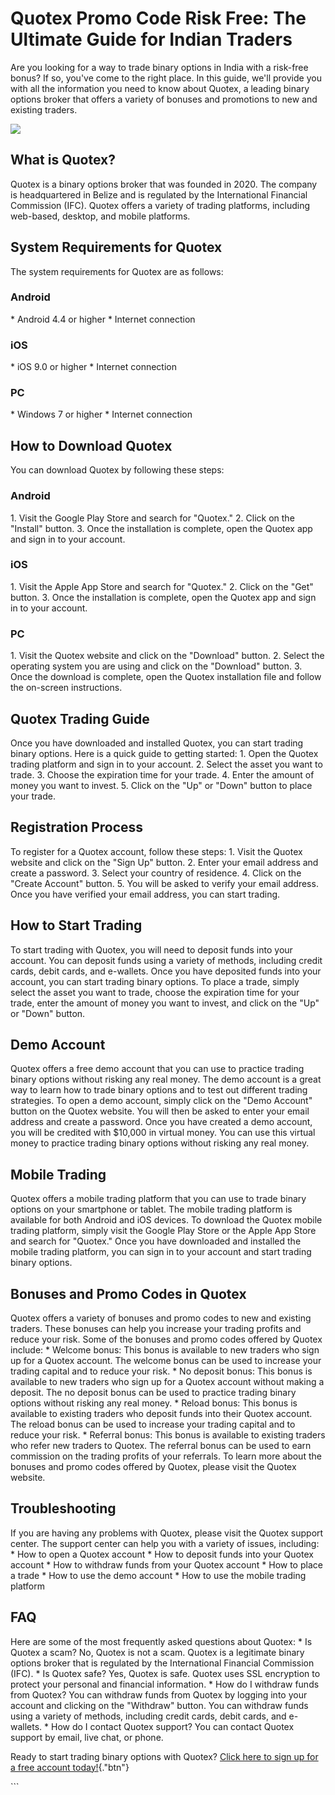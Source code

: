 # Quotex Promo Code Risk Free: The Ultimate Guide for Indian Traders

Are you looking for a way to trade binary options in India with a
risk-free bonus? If so, you\'ve come to the right place. In this guide,
we\'ll provide you with all the information you need to know about
Quotex, a leading binary options broker that offers a variety of bonuses
and promotions to new and existing traders.

[![](https://static.quotex.io/files/4_en/300_250.jpg)](https://traff.sbs/brokerqxlid)

## What is Quotex?

Quotex is a binary options broker that was founded in 2020. The company
is headquartered in Belize and is regulated by the International
Financial Commission (IFC). Quotex offers a variety of trading
platforms, including web-based, desktop, and mobile platforms.

## System Requirements for Quotex

The system requirements for Quotex are as follows:

### Android

\* Android 4.4 or higher \* Internet connection

### iOS

\* iOS 9.0 or higher \* Internet connection

### PC

\* Windows 7 or higher \* Internet connection

## How to Download Quotex

You can download Quotex by following these steps:

### Android

1\. Visit the Google Play Store and search for "Quotex." 2. Click
on the "Install" button. 3. Once the installation is complete,
open the Quotex app and sign in to your account.

### iOS

1\. Visit the Apple App Store and search for "Quotex." 2. Click on
the "Get" button. 3. Once the installation is complete, open the
Quotex app and sign in to your account.

### PC

1\. Visit the Quotex website and click on the "Download" button.
2. Select the operating system you are using and click on the
"Download" button. 3. Once the download is complete, open the
Quotex installation file and follow the on-screen instructions.

## Quotex Trading Guide

Once you have downloaded and installed Quotex, you can start trading
binary options. Here is a quick guide to getting started: 1. Open the
Quotex trading platform and sign in to your account. 2. Select the asset
you want to trade. 3. Choose the expiration time for your trade. 4.
Enter the amount of money you want to invest. 5. Click on the "Up"
or "Down" button to place your trade.

## Registration Process

To register for a Quotex account, follow these steps: 1. Visit the
Quotex website and click on the "Sign Up" button. 2. Enter your
email address and create a password. 3. Select your country of
residence. 4. Click on the "Create Account" button. 5. You will be
asked to verify your email address. Once you have verified your email
address, you can start trading.

## How to Start Trading

To start trading with Quotex, you will need to deposit funds into your
account. You can deposit funds using a variety of methods, including
credit cards, debit cards, and e-wallets. Once you have deposited funds
into your account, you can start trading binary options. To place a
trade, simply select the asset you want to trade, choose the expiration
time for your trade, enter the amount of money you want to invest, and
click on the "Up" or "Down" button.

## Demo Account

Quotex offers a free demo account that you can use to practice trading
binary options without risking any real money. The demo account is a
great way to learn how to trade binary options and to test out different
trading strategies. To open a demo account, simply click on the "Demo
Account" button on the Quotex website. You will then be asked to
enter your email address and create a password. Once you have created a
demo account, you will be credited with \$10,000 in virtual money. You
can use this virtual money to practice trading binary options without
risking any real money.

## Mobile Trading

Quotex offers a mobile trading platform that you can use to trade binary
options on your smartphone or tablet. The mobile trading platform is
available for both Android and iOS devices. To download the Quotex
mobile trading platform, simply visit the Google Play Store or the Apple
App Store and search for "Quotex." Once you have downloaded and
installed the mobile trading platform, you can sign in to your account
and start trading binary options.

## Bonuses and Promo Codes in Quotex

Quotex offers a variety of bonuses and promo codes to new and existing
traders. These bonuses can help you increase your trading profits and
reduce your risk. Some of the bonuses and promo codes offered by Quotex
include: \* Welcome bonus: This bonus is available to new traders who
sign up for a Quotex account. The welcome bonus can be used to increase
your trading capital and to reduce your risk. \* No deposit bonus: This
bonus is available to new traders who sign up for a Quotex account
without making a deposit. The no deposit bonus can be used to practice
trading binary options without risking any real money. \* Reload bonus:
This bonus is available to existing traders who deposit funds into their
Quotex account. The reload bonus can be used to increase your trading
capital and to reduce your risk. \* Referral bonus: This bonus is
available to existing traders who refer new traders to Quotex. The
referral bonus can be used to earn commission on the trading profits of
your referrals. To learn more about the bonuses and promo codes offered
by Quotex, please visit the Quotex website.

## Troubleshooting

If you are having any problems with Quotex, please visit the Quotex
support center. The support center can help you with a variety of
issues, including: \* How to open a Quotex account \* How to deposit
funds into your Quotex account \* How to withdraw funds from your Quotex
account \* How to place a trade \* How to use the demo account \* How to
use the mobile trading platform

## FAQ

Here are some of the most frequently asked questions about Quotex: \* Is
Quotex a scam? No, Quotex is not a scam. Quotex is a legitimate binary
options broker that is regulated by the International Financial
Commission (IFC). \* Is Quotex safe? Yes, Quotex is safe. Quotex uses
SSL encryption to protect your personal and financial information. \*
How do I withdraw funds from Quotex? You can withdraw funds from Quotex
by logging into your account and clicking on the "Withdraw"
button. You can withdraw funds using a variety of methods, including
credit cards, debit cards, and e-wallets. \* How do I contact Quotex
support? You can contact Quotex support by email, live chat, or phone.

Ready to start trading binary options with Quotex? [Click here to sign
up for a free account
today!](\%22https://traff.sbs/brokerqxsignup\%22){."btn"}

\`\`\`

